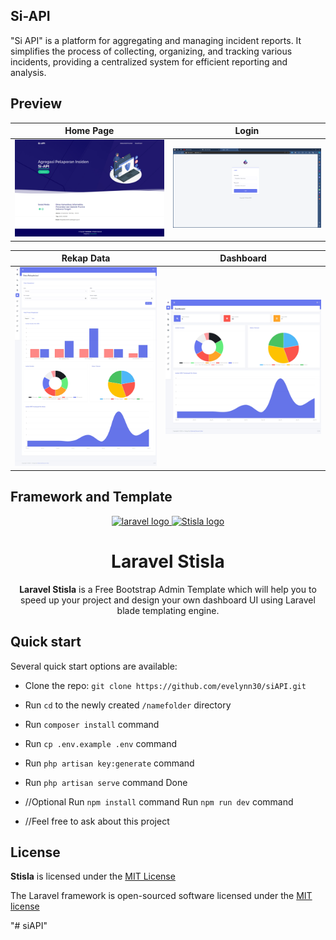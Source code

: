 ## Si-API

"Si API" is a platform for aggregating and managing incident reports. It simplifies the process of collecting, organizing, and tracking various incidents, providing a centralized system for efficient reporting and analysis.

## Preview

|                       Home Page                       |                       Login                        |
| :---------------------------------------------------: | :------------------------------------------------: |
| ![Home Page](public/assets/img/preview/home-page.png) | ![Login](public/assets/img/preview/login-page.png) |

|                       Rekap Data                        |                       Dashboard                       |
| :-----------------------------------------------------: | :---------------------------------------------------: |
| ![Rekap Data](public/assets/img/preview/rekap-data.png) | ![Dashboard](public/assets/img/preview/dashboard.png) |

## Framework and Template

<p align="center">
  <a href="https://laravel.com/">
    <img src="https://laravel.com/img/logomark.min.svg" alt="laravel logo" width="75" height="75">
  </a>
  <a href="https://getstisla.com">
    <img src="https://avatars2.githubusercontent.com/u/45754626?s=75&v=4" alt="Stisla logo" width="75" height="75">
  </a>
</p>

<h1 align="center">Laravel Stisla</h1>

<span align="center">

**Laravel Stisla** is a Free Bootstrap Admin Template which will help you to speed up your project and design your own dashboard UI using Laravel blade templating engine.

</span>

## Quick start

Several quick start options are available:

-   Clone the repo: `git clone https://github.com/evelynn30/siAPI.git`
-   Run `cd` to the newly created `/namefolder` directory
-   Run `composer install` command
-   Run `cp .env.example .env` command
-   Run `php artisan key:generate` command
-   Run `php artisan serve` command
    Done

-   //Optional
    Run `npm install` command
    Run `npm run dev` command

-   //Feel free to ask about this project

## License

**Stisla** is licensed under the [MIT License](LICENSE)

<p dir="auto">
    The Laravel framework is open-sourced software licensed under the 
    <a href="https://opensource.org/licenses/MIT" rel="nofollow">MIT license</a>
</p>

"# siAPI"
